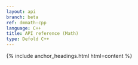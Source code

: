```yaml
---
layout: api
branch: beta
ref: dmmath-cpp
language: C++
title: API reference (Math)
type: Defold C++
---
```

{% include anchor_headings.html html=content %}